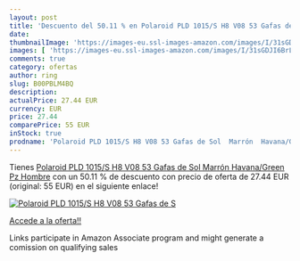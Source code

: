 ```yaml
---
layout: post
title: 'Descuento del 50.11 % en Polaroid PLD 1015/S H8 V08 53 Gafas de S'
date: 
thumbnailImage: 'https://images-eu.ssl-images-amazon.com/images/I/31sGDJI6BrL._SL200_.jpg'
images: [ 'https://images-eu.ssl-images-amazon.com/images/I/31sGDJI6BrL._SL200_.jpg' ]
comments: true
category: ofertas
author: ring
slug: B00PBLM4BQ
description:
actualPrice: 27.44 EUR
currency: EUR
price: 27.44
comparePrice: 55 EUR
inStock: true
prodname: 'Polaroid PLD 1015/S H8 V08 53 Gafas de Sol  Marrón  Havana/Green Pz   Hombre'
---
```


Tienes [Polaroid PLD 1015/S H8 V08 53 Gafas de Sol  Marrón  Havana/Green Pz   Hombre](https://www.amazon.es/dp/B00PBLM4BQ/?tag=tolees-21) con un 50.11 % de descuento con precio de oferta de 27.44 EUR (original: 55 EUR) en el siguiente enlace!

[![Polaroid PLD 1015/S H8 V08 53 Gafas de S](https://images-eu.ssl-images-amazon.com/images/I/31sGDJI6BrL._SL200_.jpg)](https://www.amazon.es/dp/B00PBLM4BQ/?tag=tolees-21)

[Accede a la oferta!!](https://www.amazon.es/dp/B00PBLM4BQ/?tag=tolees-21)

Links participate in Amazon Associate program and might generate a comission on qualifying sales


